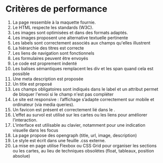 # Critères de performance
1. La page ressemble à la maquette fournie.
2. Le HTML respecte les standards (W3C).
3. Les images sont optimisées et dans des formats adaptés.
4. Les images proposent une alternative textuelle pertinente
5. Les labels sont correctement associés aux champs qu'elles illustrent
6. La hiérarchie des titres est correcte
7. Les liens de navigation sont fonctionnels
8. Les formulaires peuvent être envoyés
9. Le code est proprement indenté
10. Les balises sémantiques remplacent les div et les span quand cela est possible
11. Une meta description est proposée
12. Un title est proposé
13. Les champs obligatoires sont indiqués dans le label et un attribut permet de bloquer l'envoi si le champ n'est pas compléter
14. Le site est responsive : l’affichage s’adapte correctement sur mobile et ordinateur (via media queries).
15. Un favicon est présent et correctement lié dans le <head>.
16. L’effet au survol est utilisé sur les cartes ou les liens pour améliorer l’interaction.
17. L'interface est utilisable au clavier, notamment pour une indication visuelle dans les focus 
18. La page propose des opengraph (title, url, image, description)
19. Le style est écrit dans une feuille .css externe.
20. La mise en page utilise Flexbox ou CSS Grid pour organiser les sections ou les cartes, au lieu de techniques obsolètes (float, tableaux, position absolue)
